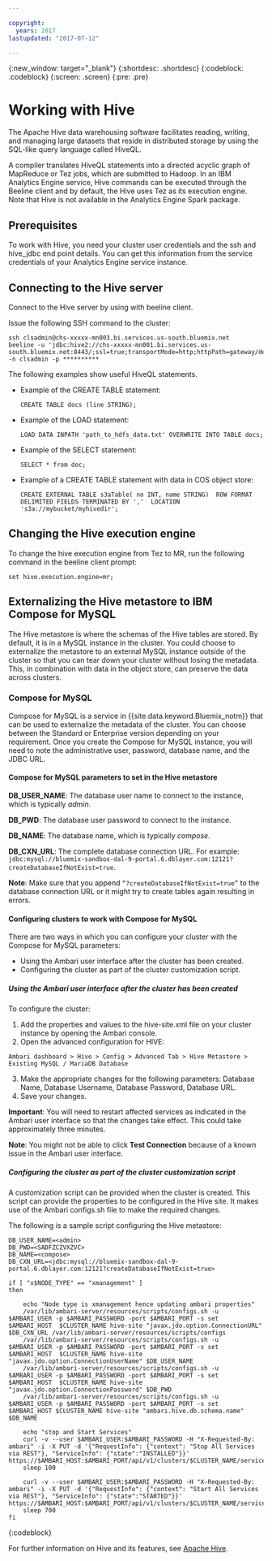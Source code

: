 ```yaml
---

copyright:
  years: 2017
lastupdated: "2017-07-12"

---
```


<!-- Attribute definitions -->
{:new_window: target="_blank"}
{:shortdesc: .shortdesc}
{:codeblock: .codeblock}
{:screen: .screen}
{:pre: .pre}

# Working with Hive 

The Apache Hive data warehousing software facilitates reading, writing, and managing large datasets that reside in distributed storage by using the SQL-like query language called HiveQL. 

A compiler translates HiveQL statements into a directed acyclic graph of MapReduce or Tez jobs, which are submitted to Hadoop. In an IBM Analytics Engine service, Hive commands can be executed through the Beeline client and by default, the Hive uses Tez as its execution engine. Note that Hive is not available in the Analytics Engine Spark package. 

## Prerequisites
To work with Hive, you need your cluster user credentials and the ssh and hive_jdbc end point details. You can get this information from the service credentials of your Analytics Engine service instance.

## Connecting to the Hive server

Connect to the Hive server by using with beeline client. 

Issue the following SSH command to the cluster:

```
ssh clsadmin@chs-xxxxx-mn003.bi.services.us-south.bluemix.net
beeline -u 'jdbc:hive2://chs-xxxxx-mn001.bi.services.us-south.bluemix.net:8443/;ssl=true;transportMode=http;httpPath=gateway/default/hive' -n clsadmin -p **********
```

The following examples show useful HiveQL statements.

- Example of the CREATE TABLE statement:

	`CREATE TABLE docs (line STRING);`

- Example of the LOAD statement:

	`LOAD DATA INPATH 'path_to_hdfs_data.txt' OVERWRITE INTO TABLE docs;`

- Example of the SELECT statement:

	`SELECT * from doc;`

- Example of a CREATE TABLE statement with data in COS object store:

	`CREATE EXTERNAL TABLE s3aTable( no INT, name STRING) 
	ROW FORMAT DELIMITED FIELDS TERMINATED BY ',' 
	LOCATION 's3a://mybucket/myhivedir';` 


## Changing the Hive execution engine

To change the hive execution engine from Tez to MR, run the following command in the beeline client prompt:
 
`set hive.execution.engine=mr;`

## Externalizing the Hive metastore to IBM Compose for MySQL

The Hive metastore is where the schemas of the Hive tables are stored. By default, it is in a MySQL instance in the cluster. You could choose to externalize the metastore to an external MySQL instance outside of the cluster so that you can tear down your cluster without losing the metadata. This, in combination with data in the object store, can preserve the data across clusters.

### Compose for MySQL
Compose for MySQL is a service in {{site.data.keyword.Bluemix_notm}} that can be used to externalize the metadata of the cluster. You can choose between the Standard or Enterprise version depending on your requirement. Once you create the Compose for MySQL instance, you will need to note the administrative user, password, database name, and the JDBC URL.

#### Compose for MySQL parameters to set in the Hive metastore

**DB_USER_NAME**: The database user name to connect to the instance, which is typically *admin*.

**DB_PWD**: The database user password to connect to the instance.

**DB_NAME**: The database name, which is typically *compose*.

**DB_CXN_URL**: The complete database connection URL. For example: ```jdbc:mysql://bluemix-sandbox-dal-9-portal.6.dblayer.com:12121?createDatabaseIfNotExist=true```.

**Note**: Make sure that you append ```“?createDatabaseIfNotExist=true”``` to the database connection URL or it might try to create tables again resulting in errors.

#### Configuring clusters to work with Compose for MySQL
There are two ways in which you can configure your cluster with the Compose for MySQL parameters:

* Using the Ambari user interface after the cluster has been created.
* Configuring the cluster as part of the cluster customization script.

##### Using the Ambari user interface after the cluster has been created

To configure the cluster:

1. Add the properties and values to the hive-site.xml file on your cluster instance by opening the Ambari console.
2. Open the advanced configuration for HIVE:

  `Ambari dashboard > Hive > Config > Advanced Tab > Hive Metastore > Existing MySQL / MariaDB Database`

3. Make the appropriate changes for the following parameters: Database Name, Database Username, Database Password, Database URL.
4. Save your changes.

**Important**: You will need to restart affected services as indicated in the Ambari user interface so that the changes take effect. This could take approximately three minutes.

**Note**: You might not be able to click **Test Connection** because of a known issue in the Ambari user interface.

##### Configuring the cluster as part of the cluster customization script
A customization script can be provided when the cluster is created. This script can provide the properties to be configured in the Hive site. It makes use of the Ambari configs.sh file to make the required changes.

The following is a sample script configuring the Hive metastore:
```
DB_USER_NAME=<admin>
DB_PWD=<SADFZCZVXZVC>
DB_NAME=<compose>
DB_CXN_URL=<jdbc:mysql://bluemix-sandbox-dal-9-portal.6.dblayer.com:12121?createDatabaseIfNotExist=true>

if [ "x$NODE_TYPE" == "xmanagement" ]
then

    echo "Node type is xmanagement hence updating ambari properties"
    /var/lib/ambari-server/resources/scripts/configs.sh -u $AMBARI_USER -p $AMBARI_PASSWORD -port $AMBARI_PORT -s set $AMBARI_HOST  $CLUSTER_NAME hive-site "javax.jdo.option.ConnectionURL" $DB_CXN_URL /var/lib/ambari-server/resources/scripts/configs
    /var/lib/ambari-server/resources/scripts/configs.sh -u $AMBARI_USER -p $AMBARI_PASSWORD -port $AMBARI_PORT -s set $AMBARI_HOST  $CLUSTER_NAME hive-site "javax.jdo.option.ConnectionUserName" $DB_USER_NAME
    /var/lib/ambari-server/resources/scripts/configs.sh -u $AMBARI_USER -p $AMBARI_PASSWORD -port $AMBARI_PORT -s set $AMBARI_HOST  $CLUSTER_NAME hive-site "javax.jdo.option.ConnectionPassword" $DB_PWD
    /var/lib/ambari-server/resources/scripts/configs.sh -u $AMBARI_USER -p $AMBARI_PASSWORD -port $AMBARI_PORT -s set $AMBARI_HOST $CLUSTER_NAME hive-site "ambari.hive.db.schema.name" $DB_NAME

    echo "stop and Start Services"
    curl -v --user $AMBARI_USER:$AMBARI_PASSWORD -H "X-Requested-By: ambari" -i -X PUT -d '{"RequestInfo": {"context": "Stop All Services via REST"}, "ServiceInfo": {"state":"INSTALLED"}}' https://$AMBARI_HOST:$AMBARI_PORT/api/v1/clusters/$CLUSTER_NAME/services
    sleep 100

    curl -v --user $AMBARI_USER:$AMBARI_PASSWORD -H "X-Requested-By: ambari" -i -X PUT -d '{"RequestInfo": {"context": "Start All Services via REST"}, "ServiceInfo": {"state":"STARTED"}}' https://$AMBARI_HOST:$AMBARI_PORT/api/v1/clusters/$CLUSTER_NAME/services
    sleep 700
fi
```
{:codeblock}


For further information on Hive and its features, see [Apache Hive](https://hortonworks.com/apache/hive/).



